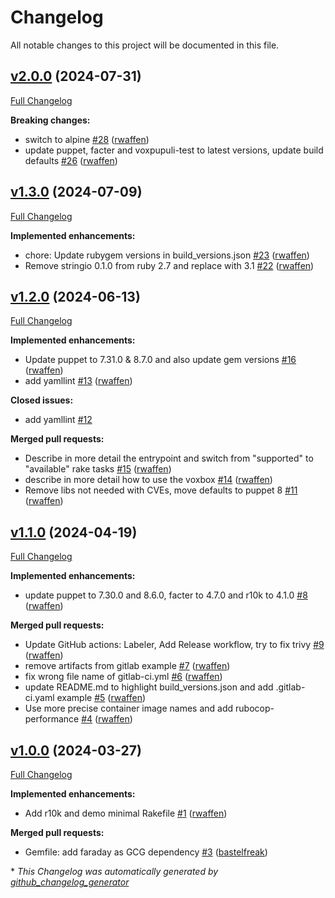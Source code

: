 # Changelog

All notable changes to this project will be documented in this file.

## [v2.0.0](https://github.com/voxpupuli/container-voxbox/tree/v2.0.0) (2024-07-31)

[Full Changelog](https://github.com/voxpupuli/container-voxbox/compare/v1.3.0...v2.0.0)

**Breaking changes:**

- switch to alpine [\#28](https://github.com/voxpupuli/container-voxbox/pull/28) ([rwaffen](https://github.com/rwaffen))
- update puppet, facter and voxpupuli-test to latest versions, update build defaults [\#26](https://github.com/voxpupuli/container-voxbox/pull/26) ([rwaffen](https://github.com/rwaffen))

## [v1.3.0](https://github.com/voxpupuli/container-voxbox/tree/v1.3.0) (2024-07-09)

[Full Changelog](https://github.com/voxpupuli/container-voxbox/compare/v1.2.0...v1.3.0)

**Implemented enhancements:**

- chore: Update rubygem versions in build\_versions.json [\#23](https://github.com/voxpupuli/container-voxbox/pull/23) ([rwaffen](https://github.com/rwaffen))
- Remove stringio 0.1.0 from ruby 2.7 and replace with 3.1 [\#22](https://github.com/voxpupuli/container-voxbox/pull/22) ([rwaffen](https://github.com/rwaffen))

## [v1.2.0](https://github.com/voxpupuli/container-voxbox/tree/v1.2.0) (2024-06-13)

[Full Changelog](https://github.com/voxpupuli/container-voxbox/compare/v1.1.0...v1.2.0)

**Implemented enhancements:**

- Update puppet to 7.31.0 & 8.7.0 and also update gem versions [\#16](https://github.com/voxpupuli/container-voxbox/pull/16) ([rwaffen](https://github.com/rwaffen))
- add yamllint [\#13](https://github.com/voxpupuli/container-voxbox/pull/13) ([rwaffen](https://github.com/rwaffen))

**Closed issues:**

- add yamllint [\#12](https://github.com/voxpupuli/container-voxbox/issues/12)

**Merged pull requests:**

- Describe in more detail the entrypoint and switch from "supported" to "available" rake tasks [\#15](https://github.com/voxpupuli/container-voxbox/pull/15) ([rwaffen](https://github.com/rwaffen))
- describe in more detail how to use the voxbox [\#14](https://github.com/voxpupuli/container-voxbox/pull/14) ([rwaffen](https://github.com/rwaffen))
- Remove libs not needed with CVEs, move defaults to puppet 8 [\#11](https://github.com/voxpupuli/container-voxbox/pull/11) ([rwaffen](https://github.com/rwaffen))

## [v1.1.0](https://github.com/voxpupuli/container-voxbox/tree/v1.1.0) (2024-04-19)

[Full Changelog](https://github.com/voxpupuli/container-voxbox/compare/v1.0.0...v1.1.0)

**Implemented enhancements:**

- update puppet to 7.30.0 and 8.6.0, facter to 4.7.0 and r10k to 4.1.0 [\#8](https://github.com/voxpupuli/container-voxbox/pull/8) ([rwaffen](https://github.com/rwaffen))

**Merged pull requests:**

- Update GitHub actions: Labeler, Add Release workflow, try to fix trivy [\#9](https://github.com/voxpupuli/container-voxbox/pull/9) ([rwaffen](https://github.com/rwaffen))
- remove artifacts from gitlab example [\#7](https://github.com/voxpupuli/container-voxbox/pull/7) ([rwaffen](https://github.com/rwaffen))
- fix wrong file name of gitlab-ci.yml [\#6](https://github.com/voxpupuli/container-voxbox/pull/6) ([rwaffen](https://github.com/rwaffen))
- update README.md to highlight build\_versions.json and add .gitlab-ci.yaml example [\#5](https://github.com/voxpupuli/container-voxbox/pull/5) ([rwaffen](https://github.com/rwaffen))
- Use more precise container image names and add rubocop-performance [\#4](https://github.com/voxpupuli/container-voxbox/pull/4) ([rwaffen](https://github.com/rwaffen))

## [v1.0.0](https://github.com/voxpupuli/container-voxbox/tree/v1.0.0) (2024-03-27)

[Full Changelog](https://github.com/voxpupuli/container-voxbox/compare/ac1461e6cb5c9f365632f39b551bfd510aeea1ba...v1.0.0)

**Implemented enhancements:**

- Add r10k and demo minimal Rakefile [\#1](https://github.com/voxpupuli/container-voxbox/pull/1) ([rwaffen](https://github.com/rwaffen))

**Merged pull requests:**

- Gemfile: add faraday as GCG dependency [\#3](https://github.com/voxpupuli/container-voxbox/pull/3) ([bastelfreak](https://github.com/bastelfreak))



\* *This Changelog was automatically generated by [github_changelog_generator](https://github.com/github-changelog-generator/github-changelog-generator)*
